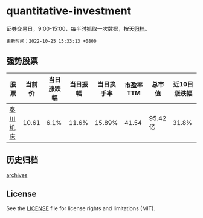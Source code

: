 # quantitative-investment

证券交易日，9:00-15:00，每半时抓取一次数据，按天[归档](archives)。

`更新时间：2022-10-25 15:33:13 +0800`

## 强势股票

|股票|当前价|当日涨跌幅|当日振幅|当日换手率|市盈率TTM|总市值|近10日涨跌幅|
|----|----|----|----|----|----|----|----|
|[秦川机床](https://xueqiu.com/S/SZ000837)|10.61|6.1%|11.6%|15.89%|41.54|95.42亿|31.8%|

## 历史归档

[archives](archives)

## License

See the [LICENSE](LICENSE) file for license rights and limitations (MIT).